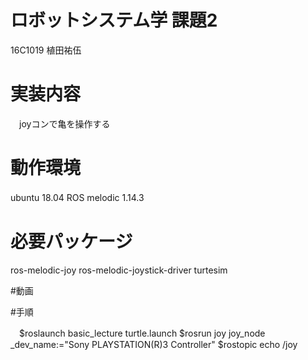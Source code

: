 # ロボットシステム学 課題2
 16C1019 植田祐伍
 
# 実装内容　
　joyコンで亀を操作する

# 動作環境
  ubuntu 18.04
  ROS melodic 1.14.3　
  
# 必要パッケージ
 ros-melodic-joy
 ros-melodic-joystick-driver
 turtesim
 
#動画

#手順

　$roslaunch basic_lecture turtle.launch
 $rosrun joy joy_node _dev_name:="Sony PLAYSTATION(R)3 Controller"
 $rostopic echo /joy
 
